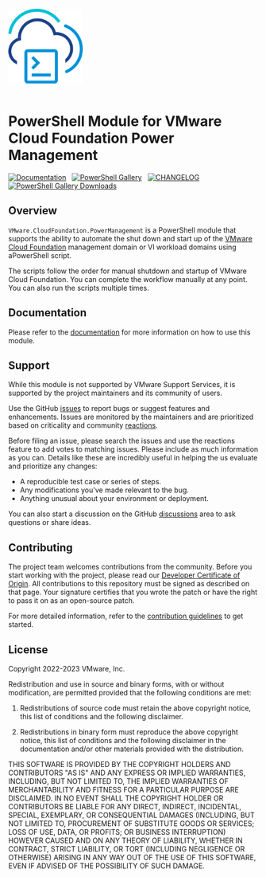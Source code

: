 <!-- markdownlint-disable first-line-h1 no-inline-html -->

<img src=".github/icon-400px.svg" alt="A PowerShell Module for Cloud Foundation Power Management" width="150"></br></br>

# PowerShell Module for VMware Cloud Foundation Power Management

[<img src="https://img.shields.io/badge/Documentation-Read-blue?style=for-the-badge&logo=readthedocs&logoColor=white" alt="Documentation">][docs-module]&nbsp;&nbsp;
[<img src="https://img.shields.io/powershellgallery/v/VMware.CloudFoundation.PowerManagement?style=for-the-badge&logo=powershell&logoColor=white" alt="PowerShell Gallery">][psgallery-module]&nbsp;&nbsp;
[<img src="https://img.shields.io/badge/Changelog-Read-blue?style=for-the-badge&logo=github&logoColor=white" alt="CHANGELOG" >][changelog]&nbsp;&nbsp;
[<img src="https://img.shields.io/powershellgallery/dt/VMware.CloudFoundation.PowerManagement?style=for-the-badge&logo=powershell&logoColor=white" alt="PowerShell Gallery Downloads">][psgallery-module]&nbsp;&nbsp;

## Overview

`VMware.CloudFoundation.PowerManagement` is a PowerShell module that supports the ability to automate the shut down and start up of the [VMware Cloud Foundation][docs-vmware-cloud-foundation] management domain or VI workload domains using aPowerShell script.

The scripts follow the order for manual shutdown and startup of VMware Cloud Foundation. You can complete the workflow manually at any point. You can also run the scripts multiple times.

## Documentation

Please refer to the [documentation][docs-module] for more information on how to use this module.

## Support

While this module is not supported by VMware Support Services, it is supported by the project maintainers and its community of users.

Use the GitHub [issues][gh-issues] to report bugs or suggest features and enhancements. Issues are monitored by the maintainers and are prioritized based on criticality and community [reactions][gh-reactions].

Before filing an issue, please search the issues and use the reactions feature to add votes to matching issues. Please include as much information as you can. Details like these are incredibly useful in helping the us evaluate and prioritize any changes:

- A reproducible test case or series of steps.
- Any modifications you've made relevant to the bug.
- Anything unusual about your environment or deployment.

You can also start a discussion on the GitHub [discussions][gh-discussions] area to ask questions or share ideas.

## Contributing

The project team welcomes contributions from the community. Before you start working with the project, please read our [Developer Certificate of Origin][vmware-cla-dco]. All contributions to this repository must be signed as described on that page. Your signature certifies that you wrote the patch or have the right to pass it on as an open-source patch.

For more detailed information, refer to the [contribution guidelines][contributing] to get started.

## License

Copyright 2022-2023 VMware, Inc.

Redistribution and use in source and binary forms, with or without modification, are permitted provided that the following conditions are met:

1. Redistributions of source code must retain the above copyright notice, this list of conditions and the following disclaimer.

2. Redistributions in binary form must reproduce the above copyright notice, this list of conditions and the following disclaimer in the documentation and/or other materials provided with the distribution.

THIS SOFTWARE IS PROVIDED BY THE COPYRIGHT HOLDERS AND CONTRIBUTORS "AS IS" AND ANY EXPRESS OR IMPLIED WARRANTIES, INCLUDING, BUT NOT LIMITED TO, THE IMPLIED WARRANTIES OF MERCHANTABILITY AND FITNESS FOR A PARTICULAR PURPOSE ARE DISCLAIMED. IN NO EVENT SHALL THE COPYRIGHT HOLDER OR CONTRIBUTORS BE LIABLE FOR ANY DIRECT, INDIRECT, INCIDENTAL, SPECIAL, EXEMPLARY, OR CONSEQUENTIAL DAMAGES (INCLUDING, BUT NOT LIMITED TO, PROCUREMENT OF SUBSTITUTE GOODS OR SERVICES; LOSS OF USE, DATA, OR PROFITS; OR BUSINESS INTERRUPTION) HOWEVER CAUSED AND ON ANY THEORY OF LIABILITY, WHETHER IN CONTRACT, STRICT LIABILITY, OR TORT (INCLUDING NEGLIGENCE OR OTHERWISE) ARISING IN ANY WAY OUT OF THE USE OF THIS SOFTWARE, EVEN IF ADVISED OF THE POSSIBILITY OF SUCH DAMAGE.

[//]: Links

[changelog]: CHANGELOG.md
[contributing]: CONTRIBUTING.md
[docs-module]: https://vmware.github.io/powershell-module-for-vmware-cloud-foundation-power-management
[docs-vmware-cloud-foundation]: https://docs.vmware.com/en/VMware-Cloud-Foundation
[gh-discussions]: https://github.com/vmware/powershell-module-for-vmware-cloud-foundation-power-management/discussions
[gh-issues]: https://github.com/vmware/powershell-module-for-vmware-cloud-foundation-power-management/issues
[gh-reactions]: https://github.blog/2016-03-10-add-reactions-to-pull-requests-issues-and-comments/
[psgallery-module]: https://www.powershellgallery.com/packages/VMware.CloudFoundation.PowerManagement
[vmware-cla-dco]: https://cla.vmware.com/dco
